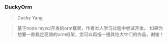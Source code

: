 <!--
 * @Author: Ducky Yang
 * @Date: 2021-01-24 08:45:33
 * @LastEditTime: 2021-01-24 10:19:32
 * @LastEditors: Ducky Yang
 * @Description: In User Settings Edit
 * @FilePath: /duckyorm/README.md
-->
### DuckyOrm
> Ducky Yang

> 基于node mysql开发的orm框架，作者本人学习过程中尝试开发。
> 如果你想要一款稳定高效的orm框架，您可以再搜一搜其他大牛们的作品，谢谢！
